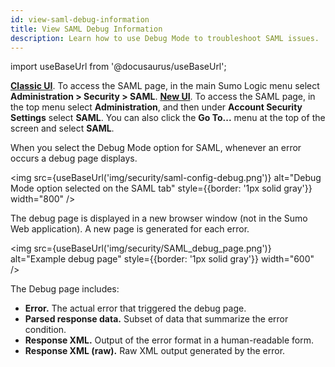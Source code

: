 ```yaml
---
id: view-saml-debug-information
title: View SAML Debug Information
description: Learn how to use Debug Mode to troubleshoot SAML issues.
---
```


import useBaseUrl from '@docusaurus/useBaseUrl';


[**Classic UI**](/docs/get-started/sumo-logic-ui-classic). To access the SAML page, in the main Sumo Logic menu select **Administration > Security > SAML**. 
[**New UI**](/docs/get-started/sumo-logic-ui/). To access the SAML page, in the top menu select **Administration**, and then under **Account Security Settings** select **SAML**. You can also click the **Go To...** menu at the top of the screen and select **SAML**. 
 

When you select the Debug Mode option for SAML, whenever an error occurs a debug page displays. 

<img src={useBaseUrl('img/security/saml-config-debug.png')} alt="Debug Mode option selected on the SAML tab" style={{border: '1px solid gray'}} width="800" />

The debug page is displayed in a new browser window (not in the Sumo Web application). A new page is generated for each error.

<img src={useBaseUrl('img/security/SAML_debug_page.png')} alt="Example debug page" style={{border: '1px solid gray'}} width="600" />

The Debug page includes:

* **Error.** The actual error that triggered the debug page.
* **Parsed response data.** Subset of data that summarize the error condition.
* **Response XML.** Output of the error format in a human-readable form.
* **Response XML (raw).** Raw XML output generated by the error.
